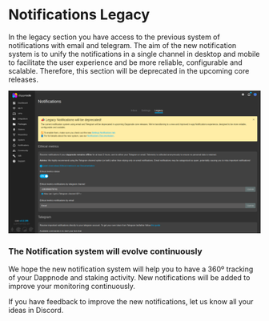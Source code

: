# Notifications Legacy

In the legacy section you have access to the previous system of notifications with email and telegram. The aim of the new notification system is to unify the notifications in a single channel in desktop and mobile to facilitate the user experience and be more reliable, configurable and scalable. Therefore, this section will be deprecated in the upcoming core releases. 

![Notifications_legacy](/img/notifications_legacy.png)

### The Notification system will evolve continuously
We hope the new notification system will help you to have a 360º tracking of your Dappnode and staking activity. New notifications will be added to improve your monitoring continuously.

If you have feedback to improve the new notifications, let us know all your ideas in Discord.
